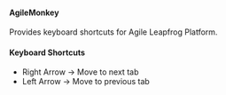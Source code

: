 #### AgileMonkey

Provides keyboard shortcuts for Agile Leapfrog Platform.

#### Keyboard Shortcuts

* Right Arrow -> Move to next tab
* Left Arrow -> Move to previous tab
